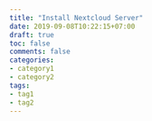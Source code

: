 ```yaml
---
title: "Install Nextcloud Server"
date: 2019-09-08T10:22:15+07:00
draft: true
toc: false
comments: false
categories:
- category1
- category2
tags:
- tag1
- tag2
---
```



<!--more-->
